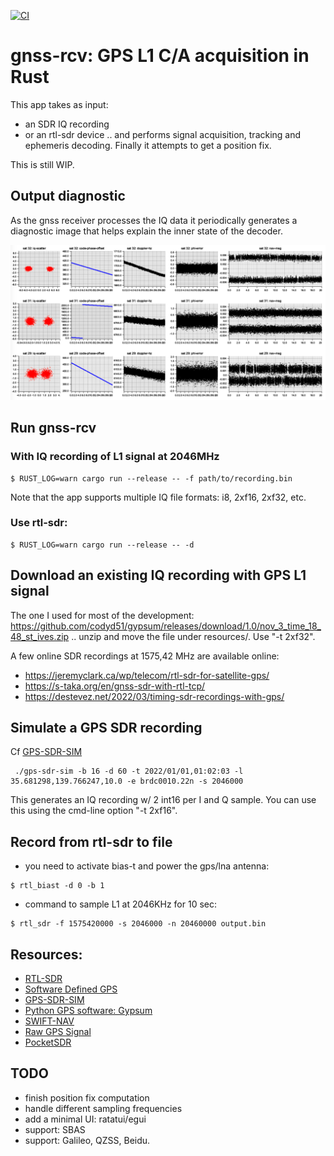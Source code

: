 [![CI](https://github.com/mx4/gnss-rcv/actions/workflows/ci.yml/badge.svg)](https://github.com/mx4/gnss-rcv/actions/workflows/ci.yml)

# gnss-rcv: GPS L1 C/A acquisition in Rust
This app takes as input:
- an SDR IQ recording
- or an rtl-sdr device
.. and performs signal acquisition, tracking and ephemeris decoding. Finally it attempts to get a position fix.

This is still WIP.

## Output diagnostic
As the gnss receiver processes the IQ data it periodically generates a diagnostic image that helps explain the inner state of the decoder.

![diagnostic output](./assets/iq-output.png)

## Run gnss-rcv
### With IQ recording of L1 signal at 2046MHz
```
$ RUST_LOG=warn cargo run --release -- -f path/to/recording.bin
```
Note that the app supports multiple IQ file formats: i8, 2xf16, 2xf32, etc.

### Use rtl-sdr:
```
$ RUST_LOG=warn cargo run --release -- -d
```

## Download an existing IQ recording with GPS L1 signal

The one I used for most of the development:
https://github.com/codyd51/gypsum/releases/download/1.0/nov_3_time_18_48_st_ives.zip
.. unzip and move the file under resources/. Use "-t 2xf32".

A few online SDR recordings at 1575,42 MHz are available online:
- https://jeremyclark.ca/wp/telecom/rtl-sdr-for-satellite-gps/
- https://s-taka.org/en/gnss-sdr-with-rtl-tcp/
- https://destevez.net/2022/03/timing-sdr-recordings-with-gps/

## Simulate a GPS SDR recording
Cf [GPS-SDR-SIM](https://github.com/osqzss/gps-sdr-sim)
```
 ./gps-sdr-sim -b 16 -d 60 -t 2022/01/01,01:02:03 -l 35.681298,139.766247,10.0 -e brdc0010.22n -s 2046000
```
This generates an IQ recording w/ 2 int16 per I and Q sample.
You can use this using the cmd-line option "-t 2xf16".

## Record from rtl-sdr to file
- you need to activate bias-t and power the gps/lna antenna:
```
$ rtl_biast -d 0 -b 1
```
- command to sample L1 at 2046KHz for 10 sec:
```
$ rtl_sdr -f 1575420000 -s 2046000 -n 20460000 output.bin
```

## Resources:
- [RTL-SDR](https://www.rtl-sdr.com/buy-rtl-sdr-dvb-t-dongles/)
- [Software Defined GPS](https://www.ocf.berkeley.edu/~marsy/resources/gnss/A%20Software-Defined%20GPS%20and%20Galileo%20Receiver.pdf)
- [GPS-SDR-SIM](https://github.com/osqzss/gps-sdr-sim)
- [Python GPS software: Gypsum](https://github.com/codyd51/gypsum)
- [SWIFT-NAV](https://github.com/swift-nav/libswiftnav)
- [Raw GPS Signal](http://www.jks.com/gps/gps.html)
- [PocketSDR](https://github.com/tomojitakasu/PocketSDR/)

## TODO
- finish position fix computation
- handle different sampling frequencies
- add a minimal UI: ratatui/egui
- support: SBAS
- support: Galileo, QZSS, Beidu.
